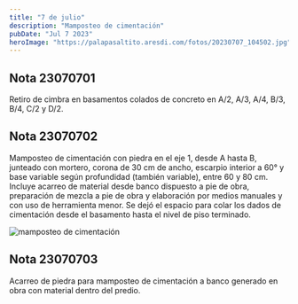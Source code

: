 ```yaml
---
title: "7 de julio"
description: "Mamposteo de cimentación"
pubDate: "Jul 7 2023"
heroImage: "https://palapasaltito.aresdi.com/fotos/20230707_104502.jpg"
---
```


## Nota 23070701

Retiro de cimbra en basamentos colados de concreto en A/2, A/3, A/4, B/3, B/4, C/2 y D/2.

## Nota 23070702

Mamposteo de cimentación con piedra en el eje 1, desde A hasta B, junteado con mortero, corona de 30 cm de ancho, escarpio interior a 60° y base variable según profundidad (también variable), entre 60 y 80 cm. Incluye acarreo de material desde banco dispuesto a pie de obra, preparación de mezcla a pie de obra y elaboración por medios manuales y con uso de herramienta menor. Se dejó el espacio para colar los dados de cimentación desde el basamento hasta el nivel de piso terminado.

![mamposteo de cimentación](https://palapasaltito.aresdi.com/fotos/20230707_104502.jpg "mamposteo de cimentación")

## Nota 23070703

Acarreo de piedra para mamposteo de cimentación a banco generado en obra con material dentro del predio.
